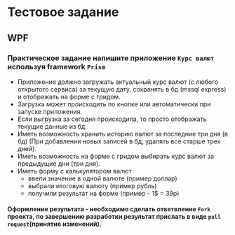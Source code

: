 # Тестовое задание

## WPF

### Практическое задание напишите приложение `Курс валют` используя framework `Prism`

* Приложение должно загружать актуальный курс валют (с любого открытого сервиса) за текущую дату, сохранять в бд (mssql express) и отображать на форме с гридом.
* Загрузка может происходить по кнопке или автоматически при запуске приложения.
* Если выгрузка за сегодня происходила, то просто отображать текущие данные из бд.
* Иметь возможность хранить историю валют за последние три дня (в бд) (При добавлении новых записей в бд, удалять все старше трех дней).
* Иметь возможность на форме с гридом выбирать курс валют за предыдущие дни (три дня).
* Иметь форму с калькулятором валют
    - ввели значение в одной валюте (пример доллар)
    - выбрали итоговую валюту (пример рубль)
    - получили результат на форме (пример - 1$ = 39р)


#### Оформление результата - необходимо сделать ответвление `Fork` проекта, по завершению разработки результат прислать в виде `pull request`(принятие изменений).
